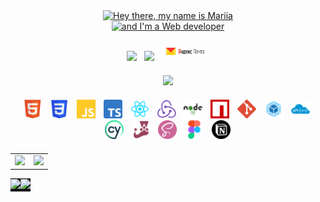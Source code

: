 <div style="margin: auto; width: 100%">
    <!-- Заголовок -->
    <p align="center" style="margin: 0">
        <a href="https://git.io/typing-svg">
            <img
                src="https://readme-typing-svg.herokuapp.com?font=Fira+Code&weight=600&size=30&pause=1000&color=24E8F7&width=560&lines=Hey+there+👋,+my+name+is+Mariia" alt="Hey there, my name is Mariia"
            />
        </a>
    </p>
    <p align="center" style="margin: 0">
        <a href="https://git.io/typing-svg">
            <img
                src="https://readme-typing-svg.herokuapp.com?font=Fira+Code&weight=600&size=30&pause=1000&color=24E8F7&width=435&lines=and+I'm+a+Web+developer" alt="and I'm a Web developer" 
            />
        </a>
    </p>
    <!-- Контакты -->
    <p align="center" style="margin: 20px">
        <a href="https://t.me/Mary_Safronova" target="blank" 
            style="color: white; margin: 0">
                <img src="https://img.shields.io/badge/Telegram-2CA5E0?style=for-the-badge&logo=telegram&logoColor=white">
        </a>&nbsp;
        <a href="https://www.linkedin.com/in/mariia-safronova-1bb3a9288/" target="blank" 
            style="color: white; margin: 0">
                <img src="https://img.shields.io/badge/linkedin-%230077B5.svg?style=for-the-badge&logo=linkedin&logoColor=white">
        </a>&nbsp;
        <a href="mailto:mary.an.safronova@yandex.ru" target="blank" 
            style="color: white; margin: 0">
                <img src="./images/yandex-mail.jpeg" style="width: 77px">
        </a>
    </p>
    <!--  -->
    <p align="center" style="margin: 20px">
        <a href="https://www.codewars.com/users/mary-an-safronova" target="blank" 
            style="color: white; margin: 0">
                <img src="https://www.codewars.com/users/mary-an-safronova/badges/small" style="width: 77px">
        </a>
    </p>
    <!-- Стек -->
    <p align="center" style="margin: 20px">
        <img src="./images/html5.png" style="width: 30px; margin-right: 5px" title="HTML5" alt="HTML5">&nbsp;
        <img src="./images/css.png" style="width: 30px; margin-right: 5px" title="CSS" alt="CSS">&nbsp;
        <img src="./images/js.png" style="width: 30px; margin-right: 5px" title="JavaScript" alt="JavaScript">&nbsp;
        <img src="./images/typeScript.png" style="width: 30px; margin-right: 5px" title="TypeScript" alt="TypeScript">&nbsp;
        <img src="./images/react.png" style="width: 30px; margin-right: 5px" title="React" alt="React">&nbsp;
        <img src="./images/redux.png" style="width: 30px; margin-right: 5px" title="Redux" alt="Redux">&nbsp;
        <img src="./images/node_js.png" style="width: 30px; margin-right: 5px" title="Node.js" alt="Node.js">&nbsp;
        <img src="./images/npm.png" style="width: 30px; margin-right: 5px" title="npm" alt="npm">&nbsp;
        <img src="./images/git.png" style="width: 30px; margin-right: 5px" title="Git" alt="Git">&nbsp;
        <img src="./images/webPack.png" style="width: 30px; margin-right: 5px" title="Webpack" alt="Webpack">&nbsp;
        <img src="./images/restAPI.png" style="width: 30px; margin-right: 5px" title="REST API" alt="REST API">&nbsp;
        <img src="./images/cypress.png" style="width: 30px; margin-right: 5px" title="Cypress" alt="Cypress">&nbsp;
        <img src="./images/jest.png" style="width: 30px; margin-right: 5px" title="Jest" alt="Jest">&nbsp;
        <img src="./images/sass.png" style="width: 30px; margin-right: 5px" title="Sass" alt="Sass">&nbsp;
        <img src="./images/figma.png" style="width: 30px; margin-right: 5px" title="Figma" alt="Figma">&nbsp;
        <img src="./images/notion.png" style="width: 30px; margin-right: 5px" title="Notion" alt="Notion">&nbsp;
    </p>
</div>
<table align="center">
    <tr style="background-color: transparent">
        <td>
            <!-- GitHub Profile Trophy -->
            <p align="center" style="margin: 0; paddig: 0">
                <picture>
                    <source
                        srcset="https://github-profile-trophy.vercel.app/?username=mary-an-safronova&no-frame=true&no-bg=true&theme=algolia&row=2&column=3"
                        media="(prefers-color-scheme: dark)"
                    />
                    <source
                        srcset="https://github-profile-trophy.vercel.app/?username=mary-an-safronova&no-frame=true&no-bg=true&theme=algolia&row=2&column=3"
                        media="(prefers-color-scheme: light), (prefers-color-scheme: no-preference)"
                    />
                    <img src="https://github-profile-trophy.vercel.app/?username=mary-an-safronova&no-frame=true&no-bg=true&theme=algolia&row=2&column=3" />
                </picture>
            </p>
        </td>
        <td>
            <!-- GitHub Streak Stats -->
            <p align="center" style="margin: 0; paddig: 0">
                <picture>
                    <source
                        srcset="http://github-readme-streak-stats.herokuapp.com?user=mary-an-safronova&theme=transparent&hide_border=true"
                        media="(prefers-color-scheme: dark)"
                    />
                    <source
                        srcset="http://github-readme-streak-stats.herokuapp.com?user=mary-an-safronova&theme=transparent&hide_border=true"
                        media="(prefers-color-scheme: light), (prefers-color-scheme: no-preference)"
                    />
                    <img src="http://github-readme-streak-stats.herokuapp.com?user=mary-an-safronova&theme=transparent&hide_border=true" />
                </picture>
            </p>
        </td>
    </tr>
</table>
<table align="center">
    <tr style="background-color: rgb(13, 17, 23)">
        <td style="padding: 0">
            <!-- GitHub Stats -->
            <p align="center" style="margin: 0; paddig: 0">
                <picture>
                    <source
                        srcset="https://github-readme-stats-skyz.vercel.app/api?username=mary-an-safronova&show_icons=true&theme=github_dark&hide_border=true"
                        media="(prefers-color-scheme: dark)"
                    />
                    <source
                        srcset="https://github-readme-stats-skyz.vercel.app/api?username=mary-an-safronova&show_icons=true&theme=github_dark&hide_border=true"
                        media="(prefers-color-scheme: light), (prefers-color-scheme: no-preference)"
                    />
                    <img src="https://github-readme-stats.vercel.app/api?username=mary-an-safronova&show_icons=true&hide_border=true" />
                </picture>
            </p>
        </td>
        <td style="padding: 0">
            <!-- Most Used Languages -->
            <p align="center"  style="margin: 0; paddig: 0">
                <picture>
                    <source
                        srcset="https://github-readme-stats-skyz.vercel.app/api/top-langs/?username=mary-an-safronova&layout=compact&theme=github_dark&hide_border=true"
                        media="(prefers-color-scheme: dark)"
                    />
                    <source
                        srcset="https://github-readme-stats-skyz.vercel.app/api/top-langs/?username=mary-an-safronova&layout=compact&theme=github_dark&hide_border=true"
                        media="(prefers-color-scheme: light), (prefers-color-scheme: no-preference)"
                    />
                    <img src="https://github-readme-stats.vercel.app/api/top-langs/?username=mary-an-safronova&layout=compact&theme=dark&hide_border=true" />
                </picture>
            </p>
        </td>
    </tr>
</table>
